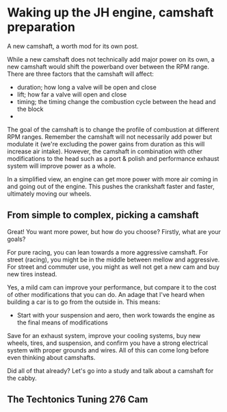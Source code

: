 # Waking up the JH engine, camshaft preparation

A new camshaft, a worth mod for its own post.

While a new camshaft does not technically add major power on its own, a new camshaft would shift the powerband over between the RPM range. There are three factors that the camshaft will affect:
- duration; how long a valve will be open and close
- lift; how far a valve will open and close
- timing; the timing change the combustion cycle between the head and the block
-

The goal of the camshaft is to change the profile of combustion at different RPM ranges. Remember the camshaft will not necessarily add power but modulate it (we're excluding the power gains from duration as this will increase air intake). However, the camshaft in combination with other modifications to the head such as a port & polish and performance exhaust system will improve power as a whole.

In a simplified view, an engine can get more power with more air coming in and going out of the engine. This pushes the crankshaft faster and faster, ultimately moving our wheels.

## From simple to complex, picking a camshaft

Great! You want more power, but how do you choose? Firstly, what are your goals?

For pure racing, you can lean towards a more aggressive camshaft.
For street (racing), you might be in the middle between mellow and aggressive.
For street and commuter use, you might as well not get a new cam and buy new tires instead.

Yes, a mild cam can improve your performance, but compare it to the cost of other modifications that you can do. An adage that I've heard when building a car is to go from the outside in. This means:
- Start with your suspension and aero, then work towards the engine as the final means of modifications

Save for an exhaust system, improve your cooling systems, buy new wheels, tires, and suspension, and confirm you have a strong electrical system with proper grounds and wires. All of this can come long before even thinking about camshafts.

Did all of that already? Let's go into a study and talk about a camshaft for the cabby.

## The Techtonics Tuning 276 Cam

